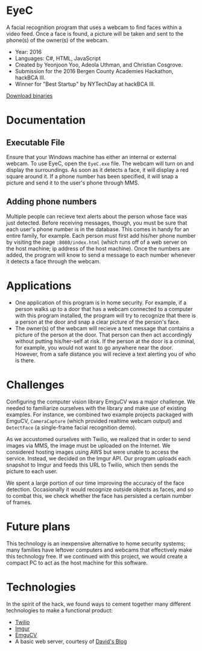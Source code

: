 # EyeC
A facial recognition program that uses a webcam to find faces within a video feed. Once a face is found, a picture will be taken and sent to the phone(s) of the owner(s) of the webcam.

- Year: 2016
- Languages: C#, HTML, JavaScript
- Created by Yeonjoon Yoo, Adeola Uthman, and Christian Cosgrove. 
- Submission for the 2016 Bergen County Academies Hackathon, hackBCA III.
- Winner for "Best Startup" by NYTechDay at hackBCA III.

[Download binaries](https://github.com/BoolClub/EyeC/blob/master/EyeCbinaries.zip?raw=true)

# Documentation
## Executable File
Ensure that your Windows machine has either an internal or external webcam. To use EyeC, open the `EyeC.exe` file. The webcam will turn on and display the surroundings. As soon as it detects a face, it will display a red square around it. If a phone number has been specified, it will snap a picture and send it to the user's phone through MMS.

## Adding phone numbers
Multiple people can recieve text alerts about the person whose face was just detected. Before receiving messages, though, you must be sure that each user's phone number is in the database. This comes in handy for an entire family, for example. Each person must first add his/her phone number by visiting the page `:8080/index.html` (which runs off of a web server on the host machine; ip address of the host machine). Once the numbers are added, the program will know to send a message to each number whenever it detects a face through the webcam.

# Applications
- One application of this program is in home security. For example, if a person walks up to a door that has a webcam connected to a computer with this program installed, the program will try to recognize that there is a person at the door and snap a clear picture of the person's face. 
- The owner(s) of the webcam will recieve a text message that contains a picture of the person at the door. That person can then act accordingly without putting his/her-self at risk. If the person at the door is a criminal, for example, you would not want to go anywhere near the door. However, from a safe distance you will recieve a text alerting you of who is there.

# Challenges
Configuring the computer vision library EmguCV was a major challenge. We needed to familiarize ourselves with the library and make use of existing examples. For instance, we combined two example projects packaged with EmguCV, `CameraCapture` (which provided realtime webcam output) and `DetectFace` (a single-frame facial recognition demo). 

As we accustomed ourselves with Twilio, we realized that in order to send images via MMS, the image must be uploaded on the Internet. We considered hosting images using AWS but were unable to access the service. Instead, we decided on the Imgur API. Our program uploads each snapshot to Imgur and feeds this URL to Twilio, which then sends the picture to each user.

We spent a large portion of our time improving the accuracy of the face detection. Occasionally it would recognize outside objects as faces, and so to combat this, we check whether the face has persisted a certain number of frames.

# Future plans

This technology is an inexpensive alternative to home security systems; many families have leftover computers and webcams that effectively make this technology free. If we continued with this project, we would create a compact PC to act as the host machine for this software.

# Technologies
In the spirit of the hack, we found ways to cement together many different technologies to make a functional product:
- [Twilio](https://www.twilio.com/)
- [Imgur](http://api.imgur.com/)
- [EmguCV](http://www.emgu.com/wiki/index.php/Main_Page)
- A basic web server, courtesy of [David's Blog](https://codehosting.net/blog/BlogEngine/post/Simple-C-Web-Server.aspx)
